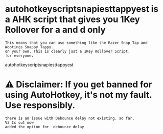 # autohotkeyscriptsnapiesttappyest is a AHK script that gives you 1Key Rollover for a and d only
```
This means that you can use something like the Razer Snap Tap and Wootings Snappy Tappy. 
on your own, This is clearly just a 1Key Rollover Script.
for everyone.
```
autohotkeyscriptsnapiesttappyest

# ⚠️ Disclaimer: If you get banned for using AutoHotkey, it's not my fault. Use responsibly.
```
there is an issue with Debounce delay not existing. so far. 
V3 Is out now
added the option for  debounce delay
```
